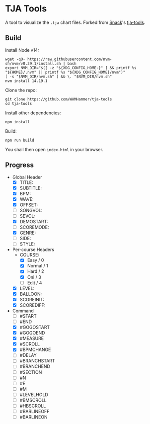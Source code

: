 # TJA Tools

A tool to visualize the `.tja` chart files. Forked from [Snack](https://github.com/Snack-X)'s [tja-tools](https://github.com/Snack-X/tja-tools).

## Build

Install Node v14:

```
wget -qO- https://raw.githubusercontent.com/nvm-sh/nvm/v0.39.1/install.sh | bash
export NVM_DIR="$([ -z "${XDG_CONFIG_HOME-}" ] && printf %s "${HOME}/.nvm" || printf %s "${XDG_CONFIG_HOME}/nvm")"
[ -s "$NVM_DIR/nvm.sh" ] && \. "$NVM_DIR/nvm.sh"
nvm install 14.19.1
```

Clone the repo:

```
git clone https://github.com/WHMHammer/tja-tools
cd tja-tools
```

Install other dependencies:

```
npm install
```

Build:

```
npm run build
```

You shall then open `index.html` in your browser.

## Progress

- Global Header
    - [x] TITLE:
    - [x] SUBTITLE:
    - [x] BPM:
    - [x] WAVE:
    - [x] OFFSET:
    - [ ] SONGVOL:
    - [ ] SEVOL:
    - [x] DEMOSTART:
    - [ ] SCOREMODE:
    - [x] GENRE:
    - [ ] SIDE:
    - [ ] STYLE:
- Per-course Headers
    - COURSE:
        - [x] Easy / 0
        - [x] Normal / 1
        - [x] Hard / 2
        - [x] Oni / 3
        - [ ] Edit / 4
    - [x] LEVEL:
    - [x] BALLOON:
    - [x] SCOREINIT:
    - [x] SCOREDIFF:
- Command
    - [ ] #START
    - [ ] #END
    - [x] #GOGOSTART
    - [x] #GOGOEND
    - [x] #MEASURE
    - [x] #SCROLL
    - [x] #BPMCHANGE
    - [ ] #DELAY
    - [ ] #BRANCHSTART
    - [ ] #BRANCHEND
    - [ ] #SECTION
    - [ ] #N
    - [ ] #E
    - [ ] #M
    - [ ] #LEVELHOLD
    - [ ] #BMSCROLL
    - [ ] #HBSCROLL
    - [ ] #BARLINEOFF
    - [ ] #BARLINEON
